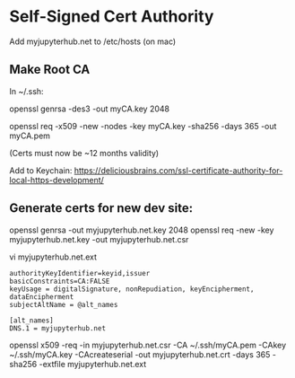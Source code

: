 # Self-Signed Cert Authority

Add myjupyterhub.net to /etc/hosts (on mac)

## Make Root CA

In ~/.ssh:

openssl genrsa -des3 -out myCA.key 2048

openssl req -x509 -new -nodes -key myCA.key -sha256 -days 365 -out myCA.pem

(Certs must now be ~12 months validity)

Add to Keychain:
https://deliciousbrains.com/ssl-certificate-authority-for-local-https-development/

## Generate certs for new dev site:

openssl genrsa -out myjupyterhub.net.key 2048
openssl req -new -key myjupyterhub.net.key -out myjupyterhub.net.csr

vi myjupyterhub.net.ext
```
authorityKeyIdentifier=keyid,issuer
basicConstraints=CA:FALSE
keyUsage = digitalSignature, nonRepudiation, keyEncipherment, dataEncipherment
subjectAltName = @alt_names
 
[alt_names]
DNS.1 = myjupyterhub.net
```

openssl x509 -req -in myjupyterhub.net.csr -CA ~/.ssh/myCA.pem -CAkey ~/.ssh/myCA.key -CAcreateserial -out myjupyterhub.net.crt -days 365 -sha256 -extfile myjupyterhub.net.ext 



